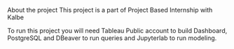 About the project
This project is a part of Project Based Internship with Kalbe

To run this project you will need Tableau Public account to build Dashboard, PostgreSQL and DBeaver to run queries and Jupyterlab to run modeling.
